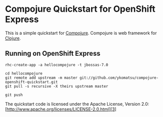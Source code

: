 # Compojure Quickstart for OpenShift Express

This is a simple quickstart for [Compojure][1].
Compojure is web framework for [Clojure][2].

  [1]: https://github.com/weavejester/compojure
  [2]: http://clojure.org/

## Running on OpenShift Express

    rhc-create-app -a hellocompojure -t jbossas-7.0

    cd hellocompojure
    git remote add upstream -m master git://github.com/ykomatsu/compojure-openshift-quickstart.git
    git pull -s recursive -X theirs upstream master

    git push

The quickstart code is licensed under the Apache License, Version 2.0: [http://www.apache.org/licenses/LICENSE-2.0.html][3]

  [3]: http://www.apache.org/licenses/LICENSE-2.0.html
